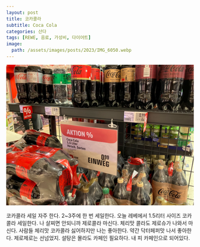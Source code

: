```yaml
---
layout: post
title: 코카콜라
subtitle: Coca Cola
categories: 산다
tags: [REWE, 음료, 가성비, 다이어트]
image:
  path: /assets/images/posts/2023/IMG_6050.webp
---
```


![](/assets/images/posts/2023/IMG_6050.webp)

코카콜라 세일 자주 한다. 2~3주에 한 번 세일한다. 오늘 레베에서 1.5리터 사이즈 코카콜라 세일한다. 나 살찌면 안되니까 제로콜라 마신다. 체리맛 콜라도 제로슈가 나와서 마신다. 사람들 체리맛 코카콜라 싫어하지만 나는 좋아한다. 약간 닥터페퍼맛 나서 좋아한다. 제로제로는 선넘었지. 설탕은 몰라도 카페인 필요하다. 내 피 카페인으로 되어있다.
